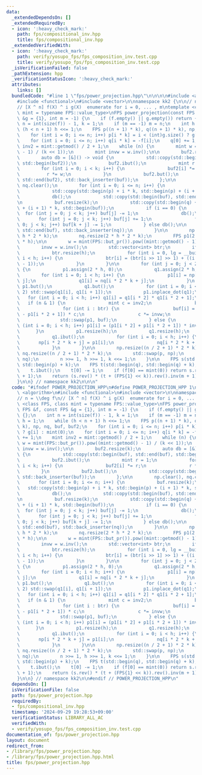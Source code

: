 ```yaml
---
data:
  _extendedDependsOn: []
  _extendedRequiredBy:
  - icon: ':heavy_check_mark:'
    path: fps/compositional_inv.hpp
    title: fps/compositional_inv.hpp
  _extendedVerifiedWith:
  - icon: ':heavy_check_mark:'
    path: verify/yosupo_fps/fps_composition_inv.test.cpp
    title: verify/yosupo_fps/fps_composition_inv.test.cpp
  _isVerificationFailed: false
  _pathExtension: hpp
  _verificationStatusIcon: ':heavy_check_mark:'
  attributes:
    links: []
  bundledCode: "#line 1 \"fps/power_projection.hpp\"\n\n\n\n#include <algorithm>\n\
    #include <functional>\n#include <vector>\n\nnamespace kk2 {\n\n// n = \\deg f\n\
    // [X ^ n] f(X) ^ i g(X)  enumerate for i = 0, ... , m\ntemplate <class FPS, class\
    \ mint = typename FPS::value_type>\nFPS power_projection(const FPS &f, const FPS\
    \ &g = {1}, int m = -1) {\n    if (f.empty() || g.empty()) return {};\n    int\
    \ n = int(size(f)) - 1, k = 1;\n    if (m == -1) m = n;\n    int h = 1;\n    while\
    \ (h < n + 1) h <<= 1;\n    FPS p((n + 1) * k), q((n + 1) * k), np, nq, buf, buf2;\n\
    \    for (int i = 0; i <= n; i++) p[i * k] = i < (int)g.size() ? g[i] : mint(0);\n\
    \    for (int i = 0; i <= n; i++) q[i * k] = -f[i];\n    q[0] += 1;\n    mint\
    \ inv2 = mint::getmod() / 2 + 1;\n    while (n) {\n        mint w = mint(FPS::but_pr()).pow((mint::getmod()\
    \ - 1) / (k << 1));\n        mint invw = w.inv();\n\n        buf2.resize(k);\n\
    \        auto db = [&]() -> void {\n            std::copy(std::begin(buf), std::end(buf),\
    \ std::begin(buf2));\n            buf2.ibut();\n            mint r = 1;\n    \
    \        for (int i = 0; i < k; i++) {\n                buf2[i] *= r;\n      \
    \          r *= w;\n            }\n            buf2.but();\n            std::copy(std::begin(buf2),\
    \ std::end(buf2), std::back_inserter(buf));\n        };\n\n        np.clear(),\
    \ nq.clear();\n        for (int i = 0; i <= n; i++) {\n            buf.resize(k);\n\
    \            std::copy(std::begin(p) + i * k, std::begin(p) + (i + 1) * k, std::begin(buf));\n\
    \            db();\n            std::copy(std::begin(buf), std::end(buf), std::back_inserter(np));\n\
    \n            buf.resize(k);\n            std::copy(std::begin(q) + i * k, std::begin(q)\
    \ + (i + 1) * k, std::begin(buf));\n            if (i == 0) {\n              \
    \  for (int j = 0; j < k; j++) buf[j] -= 1;\n                db();\n         \
    \       for (int j = 0; j < k; j++) buf[j] += 1;\n                for (int j =\
    \ 0; j < k; j++) buf[k + j] -= 1;\n            } else db();\n\n            std::copy(std::begin(buf),\
    \ std::end(buf), std::back_inserter(nq));\n        }\n\n        np.resize(2 *\
    \ h * 2 * k);\n        nq.resize(2 * h * 2 * k);\n        FPS p1(2 * h), q1(2\
    \ * h);\n\n        w = mint(FPS::but_pr()).pow((mint::getmod() - 1) / (h << 1));\n\
    \        invw = w.inv();\n        std::vector<int> btr;\n        if (n & 1) {\n\
    \            btr.resize(h);\n            for (int i = 0, lg = __builtin_ctz(h);\
    \ i < h; i++) {\n                btr[i] = (btr[i >> 1] >> 1) + ((i & 1) << (lg\
    \ - 1));\n            }\n        }\n\n        for (int j = 0; j < 2 * k; j++)\
    \ {\n            p1.assign(2 * h, 0);\n            q1.assign(2 * h, 0);\n    \
    \        for (int i = 0; i < h; i++) {\n                p1[i] = np[i * 2 * k +\
    \ j];\n                q1[i] = nq[i * 2 * k + j];\n            }\n           \
    \ p1.but();\n            q1.but();\n            for (int i = 0; i < 2 * h; i +=\
    \ 2) std::swap(q1[i], q1[i + 1]);\n            p1.inplace_dot(q1);\n         \
    \   for (int i = 0; i < h; i++) q1[i] = q1[i * 2] * q1[i * 2 + 1];\n         \
    \   if (n & 1) {\n                mint c = inv2;\n                buf.resize(h);\n\
    \                for (int i : btr) {\n                    buf[i] = (p1[i * 2]\
    \ - p1[i * 2 + 1]) * c;\n                    c *= invw;\n                }\n \
    \               std::swap(p1, buf);\n            } else {\n                for\
    \ (int i = 0; i < h; i++) p1[i] = (p1[i * 2] + p1[i * 2 + 1]) * inv2;\n      \
    \      }\n            p1.resize(h);\n            q1.resize(h);\n            p1.ibut();\n\
    \            q1.ibut();\n            for (int i = 0; i < h; i++) {\n         \
    \       np[i * 2 * k + j] = p1[i];\n                nq[i * 2 * k + j] = q1[i];\n\
    \            }\n        }\n\n        np.resize((n / 2 + 1) * 2 * k);\n       \
    \ nq.resize((n / 2 + 1) * 2 * k);\n        std::swap(p, np);\n        std::swap(q,\
    \ nq);\n        n >>= 1, h >>= 1, k <<= 1;\n    }\n\n    FPS s(std::begin(p),\
    \ std::begin(p) + k);\n    FPS t(std::begin(q), std::begin(q) + k);\n    s.ibut();\n\
    \    t.ibut();\n    t[0] -= 1;\n    if (f[0] == mint(0)) return s.rev().pre(m\
    \ + 1);\n    return (s.rev() * (t + (FPS{1} << k)).rev().inv(m + 1)).pre(m + 1);\n\
    }\n\n} // namespace kk2\n\n\n"
  code: "#ifndef POWER_PROJECTION_HPP\n#define POWER_PROJECTION_HPP 1\n\n#include\
    \ <algorithm>\n#include <functional>\n#include <vector>\n\nnamespace kk2 {\n\n\
    // n = \\deg f\n// [X ^ n] f(X) ^ i g(X)  enumerate for i = 0, ... , m\ntemplate\
    \ <class FPS, class mint = typename FPS::value_type>\nFPS power_projection(const\
    \ FPS &f, const FPS &g = {1}, int m = -1) {\n    if (f.empty() || g.empty()) return\
    \ {};\n    int n = int(size(f)) - 1, k = 1;\n    if (m == -1) m = n;\n    int\
    \ h = 1;\n    while (h < n + 1) h <<= 1;\n    FPS p((n + 1) * k), q((n + 1) *\
    \ k), np, nq, buf, buf2;\n    for (int i = 0; i <= n; i++) p[i * k] = i < (int)g.size()\
    \ ? g[i] : mint(0);\n    for (int i = 0; i <= n; i++) q[i * k] = -f[i];\n    q[0]\
    \ += 1;\n    mint inv2 = mint::getmod() / 2 + 1;\n    while (n) {\n        mint\
    \ w = mint(FPS::but_pr()).pow((mint::getmod() - 1) / (k << 1));\n        mint\
    \ invw = w.inv();\n\n        buf2.resize(k);\n        auto db = [&]() -> void\
    \ {\n            std::copy(std::begin(buf), std::end(buf), std::begin(buf2));\n\
    \            buf2.ibut();\n            mint r = 1;\n            for (int i = 0;\
    \ i < k; i++) {\n                buf2[i] *= r;\n                r *= w;\n    \
    \        }\n            buf2.but();\n            std::copy(std::begin(buf2), std::end(buf2),\
    \ std::back_inserter(buf));\n        };\n\n        np.clear(), nq.clear();\n \
    \       for (int i = 0; i <= n; i++) {\n            buf.resize(k);\n         \
    \   std::copy(std::begin(p) + i * k, std::begin(p) + (i + 1) * k, std::begin(buf));\n\
    \            db();\n            std::copy(std::begin(buf), std::end(buf), std::back_inserter(np));\n\
    \n            buf.resize(k);\n            std::copy(std::begin(q) + i * k, std::begin(q)\
    \ + (i + 1) * k, std::begin(buf));\n            if (i == 0) {\n              \
    \  for (int j = 0; j < k; j++) buf[j] -= 1;\n                db();\n         \
    \       for (int j = 0; j < k; j++) buf[j] += 1;\n                for (int j =\
    \ 0; j < k; j++) buf[k + j] -= 1;\n            } else db();\n\n            std::copy(std::begin(buf),\
    \ std::end(buf), std::back_inserter(nq));\n        }\n\n        np.resize(2 *\
    \ h * 2 * k);\n        nq.resize(2 * h * 2 * k);\n        FPS p1(2 * h), q1(2\
    \ * h);\n\n        w = mint(FPS::but_pr()).pow((mint::getmod() - 1) / (h << 1));\n\
    \        invw = w.inv();\n        std::vector<int> btr;\n        if (n & 1) {\n\
    \            btr.resize(h);\n            for (int i = 0, lg = __builtin_ctz(h);\
    \ i < h; i++) {\n                btr[i] = (btr[i >> 1] >> 1) + ((i & 1) << (lg\
    \ - 1));\n            }\n        }\n\n        for (int j = 0; j < 2 * k; j++)\
    \ {\n            p1.assign(2 * h, 0);\n            q1.assign(2 * h, 0);\n    \
    \        for (int i = 0; i < h; i++) {\n                p1[i] = np[i * 2 * k +\
    \ j];\n                q1[i] = nq[i * 2 * k + j];\n            }\n           \
    \ p1.but();\n            q1.but();\n            for (int i = 0; i < 2 * h; i +=\
    \ 2) std::swap(q1[i], q1[i + 1]);\n            p1.inplace_dot(q1);\n         \
    \   for (int i = 0; i < h; i++) q1[i] = q1[i * 2] * q1[i * 2 + 1];\n         \
    \   if (n & 1) {\n                mint c = inv2;\n                buf.resize(h);\n\
    \                for (int i : btr) {\n                    buf[i] = (p1[i * 2]\
    \ - p1[i * 2 + 1]) * c;\n                    c *= invw;\n                }\n \
    \               std::swap(p1, buf);\n            } else {\n                for\
    \ (int i = 0; i < h; i++) p1[i] = (p1[i * 2] + p1[i * 2 + 1]) * inv2;\n      \
    \      }\n            p1.resize(h);\n            q1.resize(h);\n            p1.ibut();\n\
    \            q1.ibut();\n            for (int i = 0; i < h; i++) {\n         \
    \       np[i * 2 * k + j] = p1[i];\n                nq[i * 2 * k + j] = q1[i];\n\
    \            }\n        }\n\n        np.resize((n / 2 + 1) * 2 * k);\n       \
    \ nq.resize((n / 2 + 1) * 2 * k);\n        std::swap(p, np);\n        std::swap(q,\
    \ nq);\n        n >>= 1, h >>= 1, k <<= 1;\n    }\n\n    FPS s(std::begin(p),\
    \ std::begin(p) + k);\n    FPS t(std::begin(q), std::begin(q) + k);\n    s.ibut();\n\
    \    t.ibut();\n    t[0] -= 1;\n    if (f[0] == mint(0)) return s.rev().pre(m\
    \ + 1);\n    return (s.rev() * (t + (FPS{1} << k)).rev().inv(m + 1)).pre(m + 1);\n\
    }\n\n} // namespace kk2\n\n#endif // POWER_PROJECTION_HPP\n"
  dependsOn: []
  isVerificationFile: false
  path: fps/power_projection.hpp
  requiredBy:
  - fps/compositional_inv.hpp
  timestamp: '2024-09-29 19:28:53+09:00'
  verificationStatus: LIBRARY_ALL_AC
  verifiedWith:
  - verify/yosupo_fps/fps_composition_inv.test.cpp
documentation_of: fps/power_projection.hpp
layout: document
redirect_from:
- /library/fps/power_projection.hpp
- /library/fps/power_projection.hpp.html
title: fps/power_projection.hpp
---
```

